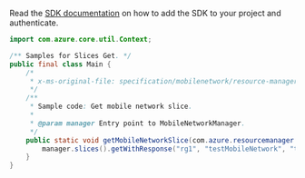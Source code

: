 Read the [SDK documentation](https://github.com/Azure/azure-sdk-for-java/blob/azure-resourcemanager-mobilenetwork_1.0.0-beta.1/sdk/mobilenetwork/azure-resourcemanager-mobilenetwork/README.md) on how to add the SDK to your project and authenticate.

```java
import com.azure.core.util.Context;

/** Samples for Slices Get. */
public final class Main {
    /*
     * x-ms-original-file: specification/mobilenetwork/resource-manager/Microsoft.MobileNetwork/preview/2022-01-01-preview/examples/SliceGet.json
     */
    /**
     * Sample code: Get mobile network slice.
     *
     * @param manager Entry point to MobileNetworkManager.
     */
    public static void getMobileNetworkSlice(com.azure.resourcemanager.mobilenetwork.MobileNetworkManager manager) {
        manager.slices().getWithResponse("rg1", "testMobileNetwork", "testSlice", Context.NONE);
    }
}
```
